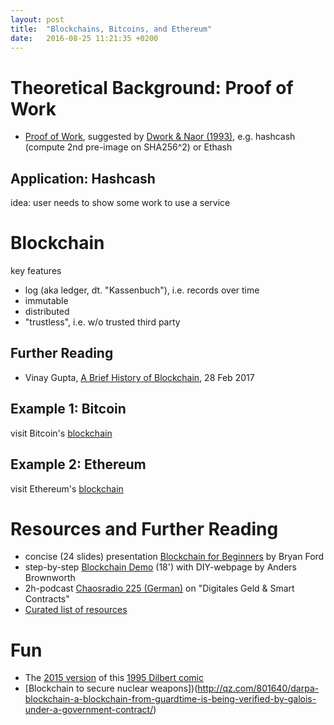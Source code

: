 ```yaml
---
layout: post
title:  "Blockchains, Bitcoins, and Ethereum"
date:   2016-08-25 11:21:35 +0200
---
```


# Theoretical Background: Proof of Work

- [Proof of Work](https://en.wikipedia.org/wiki/Proof-of-work_system),
  suggested by [Dwork & Naor
  (1993)](http://dl.acm.org/citation.cfm?id=705669), e.g. hashcash
  (compute 2nd pre-image on SHA256^2) or Ethash

## Application: Hashcash

idea: user needs to show some work to use a service

# Blockchain

key features
- log (aka ledger, dt. "Kassenbuch"), i.e. records over time
- immutable
- distributed
- "trustless", i.e. w/o trusted third party

## Further Reading

- Vinay Gupta, [A Brief History of
  Blockchain](https://hbr.org/2017/02/a-brief-history-of-blockchain), 28
  Feb 2017

## Example 1: Bitcoin

visit Bitcoin's [blockchain](https://blockchain.info/)

## Example 2: Ethereum

visit Ethereum's [blockchain](https://etherchain.org/)

# Resources and Further Reading

- concise (24 slides) presentation
  [Blockchain for Beginners](http://bford.info/log/2016/1102-cybsec-blockchain.pdf)
  by Bryan Ford
- step-by-step [Blockchain Demo](https://anders.com/blockchain/) (18')
  with DIY-webpage by Anders Brownworth
- 2h-podcast [Chaosradio 225
  (German)](http://chaosradio.ccc.de/cr225.html) on "Digitales Geld &
  Smart Contracts"
- [Curated list of resources](https://github.com/McFrankline/Blockchain-stuff)

# Fun

- The [2015 version](http://www.sytaylor.net/wp-content/uploads/2015/05/dilbert-chain.jpg) of this
  [1995 Dilbert comic](http://dilbert.com/strip/1995-11-17)
- [Blockchain to secure nuclear weapons])(http://qz.com/801640/darpa-blockchain-a-blockchain-from-guardtime-is-being-verified-by-galois-under-a-government-contract/)
